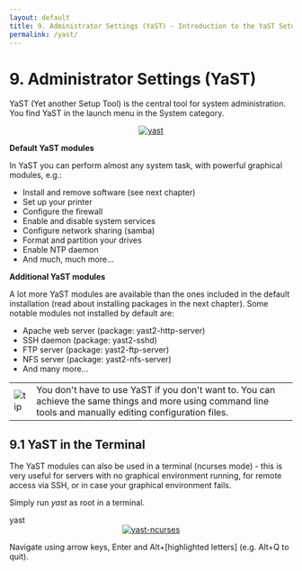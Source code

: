 ```yaml
---
layout: default
title: 9. Administrator Settings (YaST) - Introduction to the YaST Setup Tool
permalink: /yast/
---
```


# 9. Administrator Settings (YaST)

YaST (Yet another Setup Tool) is the central tool for system administration. You find YaST in the launch menu in the System category.

<center><a href="{{ site.baseurl | append: '/images/screenshots/yast-controlcenter.png' | replace: '//', '/' }}" rel="thumbnail"><img src="{{ site.baseurl | append: '/images/screenshots/yast-controlcenterb.png' | replace: '//', '/' }}" alt="yast" class="pic" /></a></center>

<b>Default YaST modules</b>

In YaST you can perform almost any system task, with powerful graphical modules, e.g.:
<ul>
<li>Install and remove software (see next chapter)</li>
<li>Set up your printer</li>
<li>Configure the firewall</li>
<li>Enable and disable system services</li>
<li>Configure network sharing (samba)</li>
<li>Format and partition your drives</li>
<li>Enable NTP daemon</li>
<li>And much, much more...</li>
</ul>

<b>Additional YaST modules</b>

A lot more YaST modules are available than the ones included in the default installation (read about installing packages in the next chapter). Some notable modules not installed by default are:

<ul>
<li>Apache web server (package: yast2-http-server)</li>
<li>SSH daemon (package: yast2-sshd)</li>
<li>FTP server (package: yast2-ftp-server)</li>
<li>NFS server (package: yast2-nfs-server)</li>
<li>And many more...</li>
</ul>

<div class="tip">
<table>
<tbody>
<tr>
<td><img src="{{ site.baseurl | append: '/images/pics/tip.png' | replace: '//', '/' }}" alt="tip" /></td>
<td>You don't have to use YaST if you don't want to. You can achieve the same things and more using command line tools and manually editing configuration files.</td>
</tr>
</tbody>
</table>
</div>

## 9.1 YaST in the Terminal

The YaST modules can also be used in a terminal (ncurses mode) - this is very useful for servers with no graphical environment running, for remote access via SSH, or in case your graphical environment fails.

Simply run <i>yast</i> as root in a terminal.

<div class="clroot">yast</div>

<center><a href="{{ site.baseurl | append: '/images/screenshots/yast-ncurses.png' | replace: '//', '/' }}" rel="thumbnail"><img src="{{ site.baseurl | append: '/images/screenshots/yast-ncursesb.png' | replace: '//', '/' }}" alt="yast-ncurses" class="pic" /></a></center>

Navigate using arrow keys, Enter and Alt+[highlighted letters] (e.g. Alt+Q to quit).

